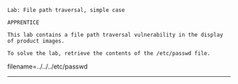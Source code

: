 ```
Lab: File path traversal, simple case

APPRENTICE

This lab contains a file path traversal vulnerability in the display of product images.

To solve the lab, retrieve the contents of the /etc/passwd file. 
```

filename=../../../etc/passwd

---